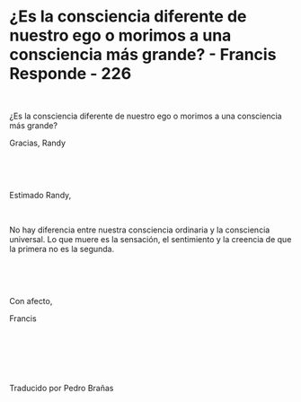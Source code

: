 # ¿Es la consciencia diferente de nuestro ego o morimos a una consciencia más grande? - Francis Responde - 226 



&nbsp;





&iquest;Es la consciencia diferente de nuestro ego o morimos a una consciencia m&aacute;s grande? 





Gracias, Randy






&nbsp;







&nbsp;






Estimado Randy, 






&nbsp;






No hay diferencia entre nuestra consciencia ordinaria y la consciencia universal. Lo que muere es la sensaci&oacute;n, el&nbsp;sentimiento y la creencia de que la primera no es la segunda. 






&nbsp;







&nbsp;






Con afecto,





Francis






&nbsp;







&nbsp;







&nbsp;






Traducido por Pedro Bra&ntilde;as






